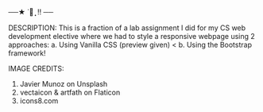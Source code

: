 ──★ ˙🍓 ̟ !! ──

DESCRIPTION:
This is a fraction of a lab assignment I did for my CS web development elective where
we had to style a responsive webpage using 2 approaches:
  a. Using Vanilla CSS (preview given) <
  b. Using the Bootstrap framework!

IMAGE CREDITS:
1. Javier Munoz on Unsplash
2. vectaicon & artfath on Flaticon
3. icons8.com
